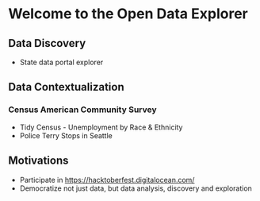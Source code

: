 # Welcome to the Open Data Explorer

## Data Discovery
* State data portal explorer

## Data Contextualization

### Census American Community Survey
* Tidy Census - Unemployment by Race & Ethnicity
* Police Terry Stops in Seattle

## Motivations
* Participate in https://hacktoberfest.digitalocean.com/
* Democratize not just data, but data analysis, discovery and exploration
